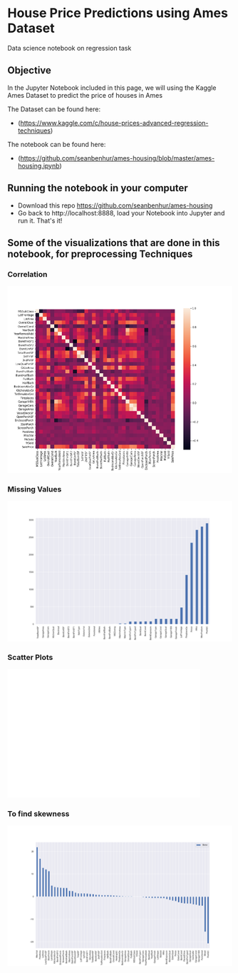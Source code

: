 # House Price Predictions using Ames Dataset 
Data science notebook on regression task
## Objective
In the Jupyter Notebook included in this page, we will using the Kaggle Ames Dataset to predict the price  of houses in Ames

The Dataset can be found here:
* (https://www.kaggle.com/c/house-prices-advanced-regression-techniques)

The notebook can be found here:
* (https://github.com/seanbenhur/ames-housing/blob/master/ames-housing.ipynb)

## Running the notebook in your computer
* Download this repo https://github.com/seanbenhur/ames-housing
* Go back to http://localhost:8888, load your Notebook into Jupyter and run it. That's it!

## Some of the visualizations that are done in this notebook, for preprocessing Techniques
### Correlation
![Correlation](https://github.com/seanbenhur/ames-housing/blob/master/images/heatmap.png)
### Missing Values
![Missing Values](https://github.com/seanbenhur/ames-housing/blob/master/images/missing.png)
### Scatter Plots
![Scatter plots](https://github.com/seanbenhur/ames-housing/blob/master/images/scatter.png)
### To find skewness
![Skewness](https://github.com/seanbenhur/ames-housing/blob/master/images/skew.png)
